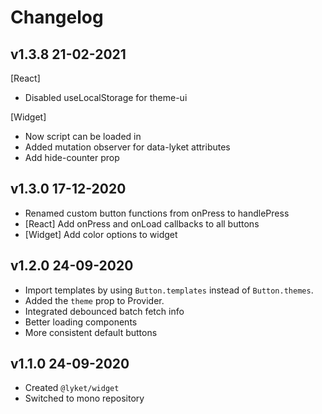 # Changelog

## v1.3.8 21-02-2021

[React]

- Disabled useLocalStorage for theme-ui

[Widget]

- Now script can be loaded in <head>
- Added mutation observer for data-lyket attributes
- Add hide-counter prop

## v1.3.0 17-12-2020

- Renamed custom button functions from onPress to handlePress
- [React] Add onPress and onLoad callbacks to all buttons
- [Widget] Add color options to widget

## v1.2.0 24-09-2020

- Import templates by using `Button.templates` instead of `Button.themes`.
- Added the `theme` prop to Provider.
- Integrated debounced batch fetch info
- Better loading components
- More consistent default buttons

## v1.1.0 24-09-2020

- Created `@lyket/widget`
- Switched to mono repository
